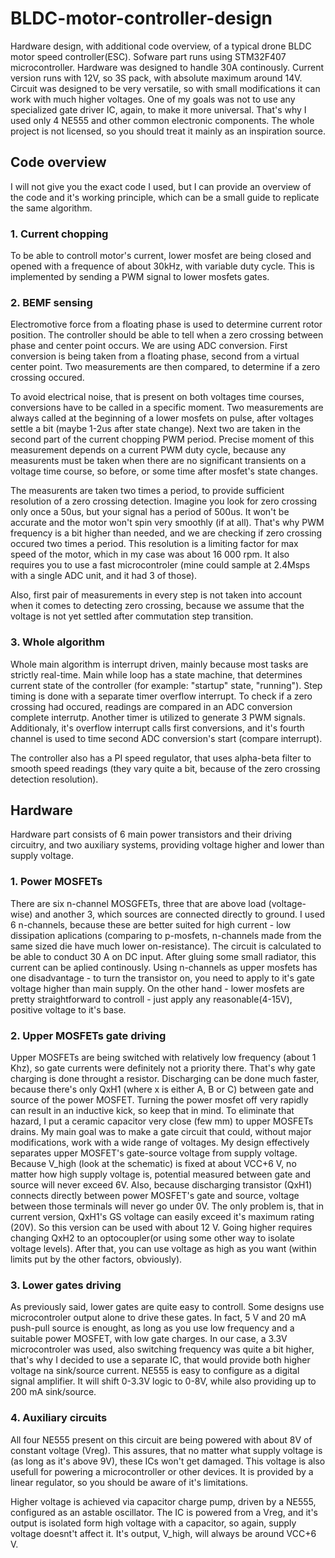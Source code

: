 # BLDC-motor-controller-design
Hardware design, with additional code overview, of a typical drone BLDC motor speed controller(ESC).
Sofware part runs using STM32F407 microcontroller. Hardware was designed to handle 30A continously. Current version runs with 12V, so 3S pack, with absolute maximum around 14V. Circuit was designed to be very versatile, so with small modifications it can work with much higher voltages. One of my goals was not to use any specialized gate driver IC, again, to make it more universal. That's why I used only 4 NE555 and other common electronic components. 
The whole project is not licensed, so you should treat it mainly as an inspiration source.

## Code overview
I will not give you the exact code I used, but I can provide an overview of the code and it's working principle, which can be a small guide to replicate the same algorithm.

### 1. Current chopping
To be able to controll motor's current, lower mosfet are being closed and opened with a frequence of about 30kHz, with variable duty cycle. This is implemented by sending a PWM signal to lower mosfets gates. 

### 2. BEMF sensing
Electromotive force from a floating phase is used to determine current rotor position. The controller should be able to tell when a zero crossing between phase and center point occurs. We are using ADC conversion. First conversion is being taken from a floating phase, second from a virtual center point. Two measurements are then compared, to determine if a zero crossing occured. 

To avoid electrical noise, that is present on both voltages time courses, conversions have to be called in a specific moment. Two measurements are always called at the beginning of a lower mosfets on pulse, after voltages settle a bit (maybe 1-2us after state change). Next two are taken in the second part of the current chopping PWM period. Precise moment of this measurement depends on a current PWM duty cycle, because any measurents must be taken when there are no significant transients on a voltage time course, so before, or some time after mosfet's state changes. 
	
The measurents are taken two times a period, to provide sufficient resolution of a zero crossing detection. Imagine you look for zero crossing only once a 50us, but your signal has a period of 500us. It won't be accurate and the motor won't spin very smoothly (if at all). That's why PWM frequency is a bit higher than needed, and we are checking if zero crossing occured two times a period. This resolution is a limiting factor for max speed of the motor, which in my case was about 16 000 rpm. It also requires you to use a fast microcontroler (mine could sample at 2.4Msps with a single ADC unit, and it had 3 of those). 
	
Also, first pair of measurements in every step is not taken into account when it comes to detecting zero crossing, because we assume that the voltage is not yet settled after commutation step transition. 

### 3. Whole algorithm
Whole main algorithm is interrupt driven, mainly because most tasks are strictly real-time. Main while loop has a state machine, that determines current state of the controller (for example: "startup" state, "running"). Step timing is done with a separate timer overflow interrupt. To check if a zero crossing had occured, readings are compared in an ADC conversion complete interrutp. Another timer is utilized to generate 3 PWM signals. Additionaly, it's overflow interrupt calls first conversions, and it's fourth channel is used to time second ADC conversion's start (compare interrupt).

The controller also has a PI speed regulator, that uses alpha-beta filter to smooth speed readings (they vary quite a bit, because of the zero crossing detection resolution).

## Hardware
Hardware part consists of 6 main power transistors and their driving circuitry, and two auxiliary systems, providing voltage higher and lower than supply voltage. 
 ### 1. Power MOSFETs
 There are six n-channel MOSGFETs, three that are above load (voltage-wise) and another 3, which sources are connected directly to ground. I used 6 n-channels, because these are better suited for high current - low dissipation aplications (comparing to p-mosfets, n-channels made from the same sized die have much lower on-resistance). The circuit is calculated to be able to conduct 30 A on DC input. After gluing some small radiator, this current can be aplied continously. Using n-channels as upper mosfets has one disadvantage - to turn the transistor on, you need to apply to it's gate voltage higher than main supply. On the other hand - lower mosfets are pretty straightforward to controll - just apply any reasonable(4-15V), positive voltage to it's base. 
### 2. Upper MOSFETs gate driving
Upper MOSFETs are being switched with relatively low frequency (about 1 Khz), so gate currents were definitely not a priority there. That's why gate charging is done throught a resistor. Discharging can be done much faster, because there's only QxH1 (where x is either A, B or C) between gate and source of the power MOSFET. Turning the power mosfet off very rapidly can result in an inductive kick, so keep that in mind. To eliminate that hazard, I put a ceramic capacitor very close (few mm) to upper MOSFETs drains. 
My main goal was to make a gate circuit that could, without major modifications, work with a wide range of voltages. My design effectively separates upper MOSFET's gate-source voltage from supply voltage. Because V_high (look at the schematic) is fixed at about VCC+6 V, no matter how high supply voltage is, potential measured between gate and source will never exceed 6V. Also, because discharging transistor (QxH1) connects directly between power MOSFET's gate and source, voltage between those terminals will never go under 0V. The only problem is, that in current version, QxH1's GS voltage can easily exceed it's maximum rating (20V). So this version can be used with about 12 V. Going higher requires changing QxH2 to an optocoupler(or using some other way to isolate voltage levels). After that, you can use voltage as high as you want (within limits put by the other factors, obviously). 
### 3. Lower gates driving
As previously said, lower gates are quite easy to controll. Some designs use microcontroler output alone to drive these gates. In fact, 5 V and 20 mA push-pull source is enought, as long as you use low frequency and a suitable power MOSFET, with low gate charges. In our case, a 3.3V microcontroler was used, also switching frequency was quite a bit higher, that's why I decided to use a separate IC, that would provide both higher voltage na sink/source current. NE555 is easy to configure as a digital signal amplifier. It will shift 0-3.3V logic to 0-8V, while also providing up to 200 mA sink/source. 
### 4. Auxiliary circuits
All four NE555 present on this circuit are being powered with about 8V of constant voltage (Vreg). This assures, that no matter what supply voltage is (as long as it's above 9V), these ICs won't get damaged. This voltage is also usefull for powering a microcontroller or other devices. It is provided by a linear regulator, so you should be aware of it's limitations. 

Higher voltage is achieved via capacitor charge pump, driven by a NE555, configured as an astable oscillator. The IC is powered from a Vreg, and it's output is isolated form high voltage with a capacitor, so again, supply voltage doesnt't affect it. It's output, V_high, will always be around VCC+6 V. 
